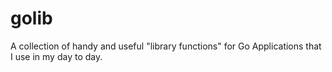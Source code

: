 # golib

A collection of handy and useful "library functions" for Go Applications that I use in my day to day.
